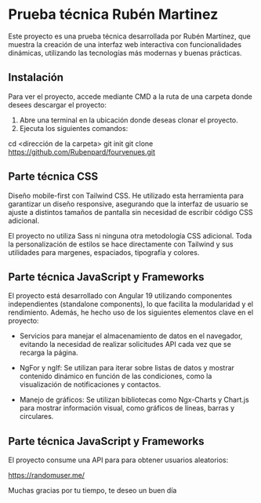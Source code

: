 # Prueba técnica Rubén Martinez

Este proyecto es una prueba técnica desarrollada por Rubén Martínez, que muestra la creación de una interfaz web interactiva con funcionalidades dinámicas, utilizando las tecnologías más modernas y buenas prácticas.

## Instalación

Para ver el proyecto, accede mediante CMD a la ruta de una carpeta donde desees descargar el proyecto:

1. Abre una terminal en la ubicación donde deseas clonar el proyecto.
2. Ejecuta los siguientes comandos:

cd <dirección de la carpeta>
git init
git clone https://github.com/Rubenpard/fourvenues.git


## Parte técnica CSS

Diseño mobile-first con Tailwind CSS. He utilizado esta herramienta para garantizar un diseño responsive, asegurando que la interfaz de usuario se ajuste a distintos tamaños de pantalla sin necesidad de escribir código CSS adicional.

El proyecto no utiliza Sass ni ninguna otra metodología CSS adicional. Toda la personalización de estilos se hace directamente con Tailwind y sus utilidades para margenes, espaciados, tipografía y colores.

## Parte técnica JavaScript y Frameworks

El proyecto está desarrollado con Angular 19 utilizando componentes independientes (standalone components), lo que facilita la modularidad y el rendimiento. Además, he hecho uso de los siguientes elementos clave en el proyecto:

- Servicios para manejar el almacenamiento de datos en el navegador, evitando la necesidad de realizar solicitudes API cada vez que se recarga la página.

- NgFor y ngIf: Se utilizan para iterar sobre listas de datos y mostrar contenido dinámico en función de las condiciones, como la visualización de notificaciones y contactos.

- Manejo de gráficos: Se utilizan bibliotecas como Ngx-Charts y Chart.js para mostrar información visual, como gráficos de líneas, barras y circulares.

## Parte técnica JavaScript y Frameworks

El proyecto consume una API para para obtener usuarios aleatorios:

https://randomuser.me/


Muchas gracias por tu tiempo, te deseo un buen día

